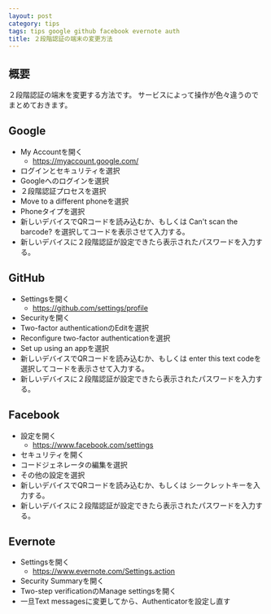```yaml
---
layout: post
category: tips
tags: tips google github facebook evernote auth
title: ２段階認証の端末の変更方法
---
```


## 概要

２段階認証の端末を変更する方法です。
サービスによって操作が色々違うのでまとめておきます。

## Google

- My Accountを開く
    - <https://myaccount.google.com/>
- ログインとセキュリティを選択
- Googleへのログインを選択
- ２段階認証プロセスを選択
- Move to a different phoneを選択
- Phoneタイプを選択
- 新しいデバイスでQRコードを読み込むか、もしくは Can't scan the barcode? を選択してコードを表示させて入力する。
- 新しいデバイスに２段階認証が設定できたら表示されたパスワードを入力する。

## GitHub

- Settingsを開く
    - <https://github.com/settings/profile>
- Securityを開く
- Two-factor authenticationのEditを選択
- Reconfigure two-factor authenticationを選択
- Set up using an appを選択
- 新しいデバイスでQRコードを読み込むか、もしくは enter this text codeを選択してコードを表示させて入力する。
- 新しいデバイスに２段階認証が設定できたら表示されたパスワードを入力する。

## Facebook

- 設定を開く
    - <https://www.facebook.com/settings>
- セキュリティを開く
- コードジェネレータの編集を選択
- その他の設定を選択
- 新しいデバイスでQRコードを読み込むか、もしくは シークレットキーを入力する。
- 新しいデバイスに２段階認証が設定できたら表示されたパスワードを入力する。

## Evernote

- Settingsを開く
    - <https://www.evernote.com/Settings.action>
- Security Summaryを開く
- Two-step verificationのManage settingsを開く
- 一旦Text messagesに変更してから、Authenticatorを設定し直す

